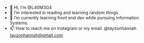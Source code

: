 - 👋 Hi, I’m @L40M3G4
- 👀 I’m interested in reading and learning random things.
- 🌱 I’m currently learning front end dev while pursuing Information Systems.
- 📫 How to reach me on Instagram or my email. @tayzonhannah tayzonhannah@gmail.com

<!---
L40M3G4/L40M3G4 is a ✨ special ✨ repository because its `README.md` (this file) appears on your GitHub profile.
You can click the Preview link to take a look at your changes.
--->
